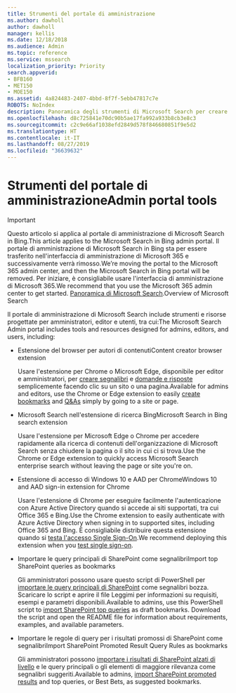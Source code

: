 ```yaml
---
title: Strumenti del portale di amministrazione
ms.author: dawholl
author: dawholl
manager: kellis
ms.date: 12/18/2018
ms.audience: Admin
ms.topic: reference
ms.service: mssearch
localization_priority: Priority
search.appverid:
- BFB160
- MET150
- MOE150
ms.assetid: 4a824483-2407-4bbd-8f7f-5ebb47817c7e
ROBOTS: NoIndex
description: Panoramica degli strumenti di Microsoft Search per creare e importare risultati, accedere automaticamente e cercare ovunque
ms.openlocfilehash: d8c725841e70dc90b5ae17fa992a933b8cb3e8c3
ms.sourcegitcommit: c2c9e66af1038efd2849d578f846680851f9e5d2
ms.translationtype: HT
ms.contentlocale: it-IT
ms.lasthandoff: 08/27/2019
ms.locfileid: "36639632"
---
```

# <a name="admin-portal-tools"></a><span data-ttu-id="5d479-103">Strumenti del portale di amministrazione</span><span class="sxs-lookup"><span data-stu-id="5d479-103">Admin portal tools</span></span>

> [!IMPORTANT]
> <span data-ttu-id="5d479-104">Questo articolo si applica al portale di amministrazione di Microsoft Search in Bing.</span><span class="sxs-lookup"><span data-stu-id="5d479-104">This article applies to the Microsoft Search in Bing admin portal.</span></span> <span data-ttu-id="5d479-105">Il portale di amministrazione di Microsoft Search in Bing sta per essere trasferito nell'interfaccia di amministrazione di Microsoft 365 e successivamente verrà rimosso.</span><span class="sxs-lookup"><span data-stu-id="5d479-105">We’re moving the portal to the Microsoft 365 admin center, and then the Microsoft Search in Bing portal will be removed.</span></span> <span data-ttu-id="5d479-106">Per iniziare, è consigliabile usare l'interfaccia di amministrazione di Microsoft 365.</span><span class="sxs-lookup"><span data-stu-id="5d479-106">We recommend that you use the Microsoft 365 admin center to get started.</span></span> <span data-ttu-id="5d479-107">[Panoramica di Microsoft Search](overview-microsoft-search.md).</span><span class="sxs-lookup"><span data-stu-id="5d479-107">Overview of Microsoft Search</span></span>
    
<span data-ttu-id="5d479-108">Il portale di amministrazione di Microsoft Search include strumenti e risorse progettate per amministratori, editor e utenti, tra cui:</span><span class="sxs-lookup"><span data-stu-id="5d479-108">The Microsoft Search Admin portal includes tools and resources designed for admins, editors, and users, including:</span></span>
  
- <span data-ttu-id="5d479-109">Estensione del browser per autori di contenuti</span><span class="sxs-lookup"><span data-stu-id="5d479-109">Content creator browser extension</span></span>
    
    <span data-ttu-id="5d479-110">Usare l'estensione per Chrome o Microsoft Edge, disponibile per editor e amministratori, per [creare segnalibri](create-bookmarks.md) e [domande e risposte](create-qas.md) semplicemente facendo clic su un sito o una pagina.</span><span class="sxs-lookup"><span data-stu-id="5d479-110">Available for admins and editors, use the Chrome or Edge extension to easily [create bookmarks](create-bookmarks.md) and [Q&As](create-qas.md) simply by going to a site or page.</span></span> 
    
- <span data-ttu-id="5d479-111">Microsoft Search nell'estensione di ricerca Bing</span><span class="sxs-lookup"><span data-stu-id="5d479-111">Microsoft Search in Bing search extension</span></span>
    
    <span data-ttu-id="5d479-112">Usare l'estensione per Microsoft Edge o Chrome per accedere rapidamente alla ricerca di contenuti dell'organizzazione di Microsoft Search senza chiudere la pagina o il sito in cui ci si trova.</span><span class="sxs-lookup"><span data-stu-id="5d479-112">Use the Chrome or Edge extension to quickly access Microsoft Search enterprise search without leaving the page or site you're on.</span></span>
    
- <span data-ttu-id="5d479-113">Estensione di accesso di Windows 10 e AAD per Chrome</span><span class="sxs-lookup"><span data-stu-id="5d479-113">Windows 10 and AAD sign-in extension for Chrome</span></span>
    
    <span data-ttu-id="5d479-114">Usare l'estensione di Chrome per eseguire facilmente l'autenticazione con Azure Active Directory quando si accede ai siti supportati, tra cui Office 365 e Bing.</span><span class="sxs-lookup"><span data-stu-id="5d479-114">Use the Chrome extension to easily authenticate with Azure Active Directory when signing in to supported sites, including Office 365 and Bing.</span></span> <span data-ttu-id="5d479-115">È consigliabile distribuire questa estensione quando si [testa l'accesso Single Sign-On](test-single-sign-on.md).</span><span class="sxs-lookup"><span data-stu-id="5d479-115">We recommend deploying this extension when you [test single sign-on](test-single-sign-on.md).</span></span>
    
- <span data-ttu-id="5d479-116">Importare le query principali di SharePoint come segnalibri</span><span class="sxs-lookup"><span data-stu-id="5d479-116">Import top SharePoint queries as bookmarks</span></span>
    
    <span data-ttu-id="5d479-p103">Gli amministratori possono usare questo script di PowerShell per [importare le query principali di SharePoint](import-sharepoint-promoted-results-and-top-queries.md) come segnalibri bozza. Scaricare lo script e aprire il file Leggimi per informazioni su requisiti, esempi e parametri disponibili.</span><span class="sxs-lookup"><span data-stu-id="5d479-p103">Available to admins, use this PowerShell script to [import SharePoint top queries](import-sharepoint-promoted-results-and-top-queries.md) as draft bookmarks. Download the script and open the README file for information about requirements, examples, and available parameters.</span></span> 
    
- <span data-ttu-id="5d479-119">Importare le regole di query per i risultati promossi di SharePoint come segnalibri</span><span class="sxs-lookup"><span data-stu-id="5d479-119">Import SharePoint Promoted Result Query Rules as bookmarks</span></span>
    
    <span data-ttu-id="5d479-120">Gli amministratori possono [importare i risultati di SharePoint alzati di livello](import-sharepoint-promoted-results-and-top-queries.md) e le query principali o gli elementi di maggiore rilevanza come segnalibri suggeriti.</span><span class="sxs-lookup"><span data-stu-id="5d479-120">Available to admins, [import SharePoint promoted results](import-sharepoint-promoted-results-and-top-queries.md) and top queries, or Best Bets, as suggested bookmarks.</span></span> 

  

